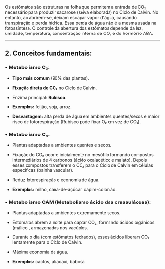Os estômatos são estruturas na folha que permitem a entrada de CO₂ necessário para produzir sacarose (seiva elaborada) no Ciclo de Calvin. No entanto, ao abrirem-se, deixam escapar vapor d'água, causando transpiração e perda hídrica. Essa perda de água não é a mesma usada na fotossíntese. O controle da abertura dos estômatos depende da luz, umidade, temperatura, concentração interna de CO₂ e do hormônio ABA.

----
## 2. Conceitos fundamentais:

### • Metabolismo C₃:

- **Tipo mais comum** (90% das plantas).
    
- **Fixação direta de CO₂** no Ciclo de Calvin.
    
- Enzima principal: **Rubisco**.
    
- **Exemplos:** feijão, soja, arroz.
    
- **Desvantagem:** alta perda de água em ambientes quentes/secos e maior risco de fotorespiração (Rubisco pode fixar O₂ em vez de CO₂).
    

### • Metabolismo C₄:

- Plantas adaptadas a ambientes quentes e secos.
    
- Fixação do CO₂ ocorre inicialmente no mesófilo formando compostos intermediários de 4 carbonos (ácido oxalacético e malato). Depois esses compostos transferem o CO₂ para o Ciclo de Calvin em células específicas (bainha vascular).
    
- Reduz fotorespiração e economia de água.
    
- **Exemplos:** milho, cana-de-açúcar, capim-colonião.
    

### • Metabolismo CAM (Metabolismo ácido das crassuláceas):

- Plantas adaptadas a ambientes extremamente secos.
    
- Estômatos abrem à noite para captar CO₂, formando ácidos orgânicos (málico), armazenados nos vacúolos.
    
- Durante o dia (com estômatos fechados), esses ácidos liberam CO₂ lentamente para o Ciclo de Calvin.
    
- Máxima economia de água.
    
- **Exemplos:** cactos, abacaxi, babosa


